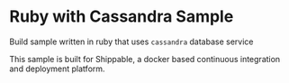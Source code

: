 Ruby with Cassandra Sample
=====================

Build sample written in ruby that uses `cassandra` database service

This sample is built for Shippable, a docker based continuous integration and deployment platform.
